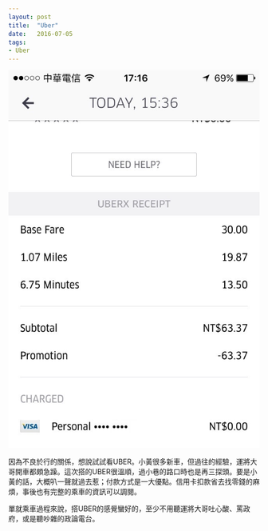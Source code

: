 ```yaml
---
layout: post
title:  "Uber"
date:   2016-07-05
tags:
- Uber
---
```

![Uber Receipt](/media/2016-07-05-uber-receipt.jpg)

因為不良於行的關係，想說試試看UBER。小黃很多新車，但過往的經驗，運將大哥開車都頗急躁。這次搭的UBER很溫順，過小巷的路口時也是再三探頭。要是小黃的話，大概叭一聲就過去惹；付款方式是一大優點。信用卡扣款省去找零錢的麻煩，事後也有完整的乘車的資訊可以調閱。

單就乘車過程來說，搭UBER的感覺蠻好的，至少不用聽運將大哥吐心酸、罵政府，或是聽吵雜的政論電台。